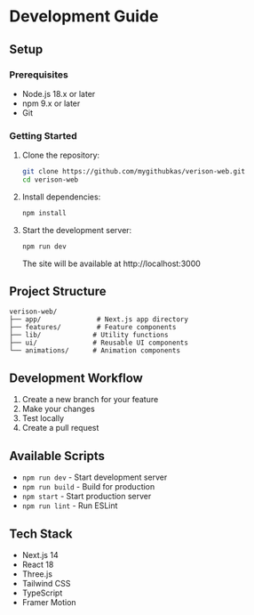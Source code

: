 # Development Guide

## Setup

### Prerequisites
- Node.js 18.x or later
- npm 9.x or later
- Git

### Getting Started
1. Clone the repository:
   ```bash
   git clone https://github.com/mygithubkas/verison-web.git
   cd verison-web
   ```

2. Install dependencies:
   ```bash
   npm install
   ```

3. Start the development server:
   ```bash
   npm run dev
   ```
   The site will be available at http://localhost:3000

## Project Structure
```
verison-web/
├── app/              # Next.js app directory
├── features/         # Feature components
├── lib/             # Utility functions
├── ui/              # Reusable UI components
└── animations/      # Animation components
```

## Development Workflow
1. Create a new branch for your feature
2. Make your changes
3. Test locally
4. Create a pull request

## Available Scripts
- `npm run dev` - Start development server
- `npm run build` - Build for production
- `npm start` - Start production server
- `npm run lint` - Run ESLint

## Tech Stack
- Next.js 14
- React 18
- Three.js
- Tailwind CSS
- TypeScript
- Framer Motion 